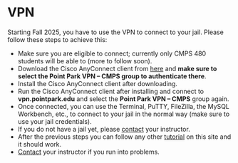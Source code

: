 # VPN

Starting Fall 2025, you have to use the VPN to connect to your jail. Please follow these steps to achieve this:

- Make sure you are eligible to connect; currently only CMPS 480 students will be able to (more to follow soon).
- Download the Cisco AnyConnect client from [here](https://vpn.pointpark.edu) and **make sure to select the Point Park VPN – CMPS group to authenticate there**.
- Install the Cisco AnyConnect client after downloading.
- Run the Cisco AnyConnect client after installing and connect to **vpn.pointpark.edu** and select the **Point Park VPN – CMPS** group again.
- Once connected, you can use the Terminal, PuTTY, FileZilla, the MySQL Workbench, etc., to connect to your jail in the normal way (make sure to use your jail credentials).
- If you do not have a jail yet, please [contact](contact) your instructor.
- After the previous steps you can follow any other [tutorial](tutorials) on this site and it should work.
- [Contact](contact) your instructor if you run into problems.
